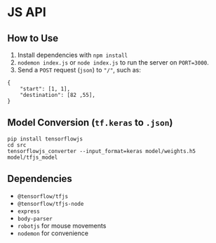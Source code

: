 # JS API

## How to Use

1. Install dependencies with `npm install`
2. `nodemon index.js` or `node index.js` to run the server on `PORT=3000`.
3. Send a `POST` request (`json`) to `"/"`, such as:

```
{
    "start": [1, 1],
    "destination": [82 ,55],
}
```

## Model Conversion (`tf.keras` to `.json`)

```
pip install tensorflowjs
cd src
tensorflowjs_converter --input_format=keras model/weights.h5 model/tfjs_model
```

## Dependencies

- `@tensorflow/tfjs`
- `@tensorflow/tfjs-node`
- `express`
- `body-parser`
- `robotjs` for mouse movements
- `nodemon` for convenience
